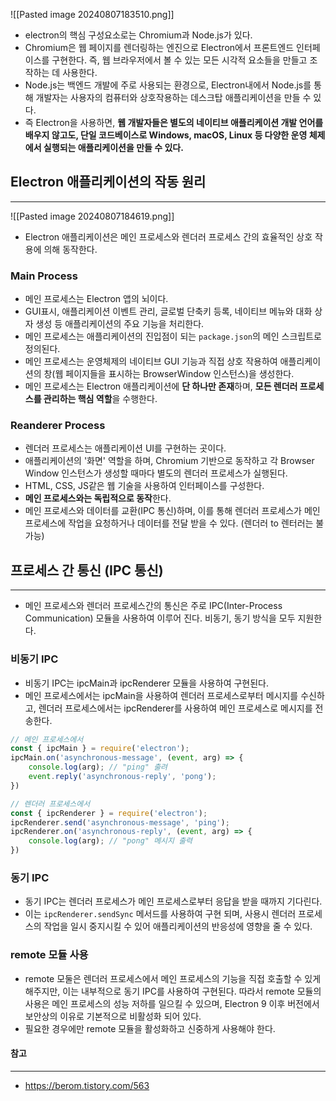 ![[Pasted image 20240807183510.png]]
- electron의 핵심 구성요소로는 Chromium과 Node.js가 있다.
- Chromium은 웹 페이지를 렌더링하는 엔진으로 Electron에서 프론트엔드 인터페이스를 구현한다. 즉, 웹 브라우저에서 볼 수 있는 모든 시각적 요소들을 만들고 조작하는 데 사용한다.
- Node.js는 백엔드 개발에 주로 사용되는 환경으로, Electron내에서 Node.js를 통해 개발자는 사용자의 컴퓨터와 상호작용하는 데스크탑 애플리케이션을 만들 수 있다.
- 즉 Electron을 사용하면, **웹 개발자들은 별도의 네이티브 애플리케이션 개발 언어를 배우지 않고도, 단일 코드베이스로 Windows, macOS, Linux 등 다양한 운영 체제에서 실행되는 애플리케이션을 만들 수 있다.**

## Electron 애플리케이션의 작동 원리
---
![[Pasted image 20240807184619.png]]
- Electron 애플리케이션은 메인 프로세스와 렌더러 프로세스 간의 효율적인 상호 작용에 의해 동작한다.
### Main Process
- 메인 프로세스는 Electron 앱의 뇌이다.
- GUI표시, 애플리케이션 이벤트 관리, 글로벌 단축키 등록, 네이티브 메뉴와 대화 상자 생성 등 애플리케이션의 주요 기능을 처리한다.
- 메인 프로세스는 애플리케이션의 진입점이 되는 `package.json`의 메인 스크립트로 정의된다.
- 메인 프로세스는 운영체제의 네이티브 GUI 기능과 직접 상호 작용하여 애플리케이션의 창(웹 페이지들을 표시하는 BrowserWindow 인스턴스)을 생성한다.
- 메인 프로세스는 Electron 애플리케이션에 **단 하나만 존재**하며, **모든 렌더러 프로세스를 관리하는 핵심 역할**을 수행한다.

### Reanderer Process
- 렌더러 프로세스는 애플리케이션 UI를  구현하는 곳이다.
- 애플리케이션의 '화면' 역할을 하며, Chromium 기반으로 동작하고 각 Browser Window 인스턴스가 생성할 때마다 별도의 렌더러 프로세스가 실행된다.
- HTML, CSS, JS같은 웹 기술을 사용하여 인터페이스를 구성한다.
- **메인 프로세스와는 독립적으로 동작**한다.
- 메인 프로세스와 데이터를 교환(IPC 통신)하며, 이를 통해 렌더러 프로세스가 메인 프로세스에 작업을 요청하거나 데이터를 전달 받을 수 있다. (렌더러 to 렌터러는 불가능)

## 프로세스 간 통신 (IPC 통신)
---
- 메인 프로세스와 렌더러 프로세스간의 통신은 주로 IPC(Inter-Process Communication) 모듈을 사용하여 이루어 진다. 비동기, 동기 방식을 모두 지원한다.
### 비동기 IPC
- 비동기 IPC는 ipcMain과 ipcRenderer 모듈을 사용하여 구현된다.
- 메인 프로세스에서는 ipcMain을 사용하여 렌더러 프로세스로부터 메시지를 수신하고, 렌더러 프로세스에서는 ipcRenderer를 사용하여 메인 프로세스로 메시지를 전송한다.
```js
// 메인 프로세스에서
const { ipcMain } = require('electron');
ipcMain.on('asynchronous-message', (event, arg) => {
	console.log(arg); // "ping" 출려
	event.reply('asynchronous-reply', 'pong');
})

// 렌더러 프로세스에서
const { ipcRenderer } = require('electron');
ipcRenderer.send('asynchronous-message', 'ping');
ipcRenderer.on('asynchronous-reply', (event, arg) => {
	console.log(arg); // "pong" 메시지 출력
})
```
### 동기 IPC
- 동기 IPC는 렌더러 프로세스가 메인 프로세스로부터 응답을 받을 때까지 기다린다.
- 이는 `ipcRenderer.sendSync` 메서드를 사용하여 구현 되며, 사용시 렌더러 프로세스의 작업을 일시 중지시킬 수 있어 애플리케이션의 반응성에 영향을 줄 수 있다.

### remote 모듈 사용
- remote 모둘은 렌더러 프로세스에서 메인 프로세스의 기능을 직접 호출할 수 있게 해주지만, 이는 내부적으로 동기 IPC를 사용하여 구현된다. 따라서 remote 모듈의 사용은 메인 프로세스의 성능 저하를 일으킬 수 있으며, Electron 9 이후 버전에서 보안상의 이유로 기본적으로 비활성화 되어 있다. 
- 필요한 경우에만 remote 모듈을 활성화하고 신중하게 사용해야 한다.
#### 참고
---
- https://berom.tistory.com/563